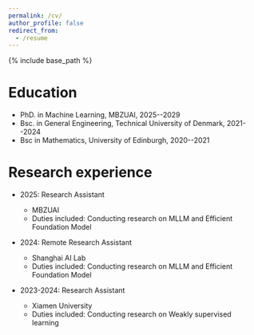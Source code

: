 ```yaml
---
permalink: /cv/
author_profile: false
redirect_from:
  - /resume
---
```


{% include base_path %}

Education
======
* PhD. in Machine Learning, MBZUAI, 2025--2029
* Bsc. in General Engineering, Technical University of Denmark, 2021--2024
* Bsc in Mathematics, University of Edinburgh, 2020--2021

Research experience
======

* 2025: Research Assistant
  * MBZUAI
  * Duties included: Conducting research on MLLM and Efficient Foundation Model
  
* 2024: Remote Research Assistant
  * Shanghai AI Lab
  * Duties included: Conducting research on MLLM and Efficient Foundation Model

* 2023-2024: Research Assistant
  * Xiamen University
  * Duties included: Conducting research on Weakly supervised learning 
